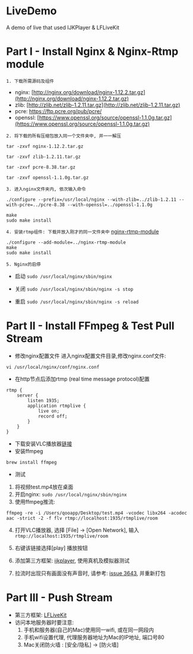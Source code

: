 # LiveDemo
A demo of live that used IJKPlayer &amp; LFLiveKit


# Part I - Install Nginx & Nginx-Rtmp module 

`1. 下载所需源码及组件`
*   nginx: [http://nginx.org/download/nginx-1.12.2.tar.gz](http://nginx.org/download/nginx-1.12.2.tar.gz)
*   zlib: [http://zlib.net/zlib-1.2.11.tar.gz](http://zlib.net/zlib-1.2.11.tar.gz)
*   pcre: https://ftp.pcre.org/pub/pcre/
*   openssl: [https://www.openssl.org/source/openssl-1.1.0g.tar.gz](https://www.openssl.org/source/openssl-1.1.0g.tar.gz)

`2. 将下载的所有压缩包放入同一个文件夹中, 并一一解压`
```
tar -zxvf nginx-1.12.2.tar.gz

tar -zxvf zlib-1.2.11.tar.gz

tar -zxvf pcre-8.38.tar.gz

tar -zxvf openssl-1.1.0g.tar.gz
```
`3. 进入nginx文件夹内, 依次输入命令`
```
./configure --prefix=/usr/local/nginx --with-zlib=../zlib-1.2.11 --with-pcre=../pcre-8.38 --with-openssl=../openssl-1.1.0g
```
```
make
sudo make install
```

`4. 安装rtmp组件: 下载并放入刚才的同一文件夹中`
 [nginx-rtmp-module](https://github.com/arut/nginx-rtmp-module)
```
./configure --add-module=../nginx-rtmp-module
make
sudo make install
```
`5. Nginx的启停`

* 启动
`sudo /usr/local/nginx/sbin/nginx`

* 关闭
`sudo /usr/local/nginx/sbin/nginx -s stop`

* 重启
`sudo /usr/local/nginx/sbin/nginx -s reload`

# Part II - Install FFmpeg & Test Pull Stream
*  修改nginx配置文件
进入nginx配置文件目录,修改nginx.conf文件:
```
vi /usr/local/nginx/conf/nginx.conf
```
* 在http节点后添加rtmp (real time message protocol)配置
```
rtmp {
    server {
        listen 1935;
        application rtmplive {
            live on;
            record off;
        }
    }
}
```

* 下载安装VLC播放器[链接](https://www.videolan.org/vlc/)
* 安装ffmpeg
```
brew install ffmpeg
```
* 测试
1. 将视频test.mp4放在桌面
2. 开启nginx: `sudo /usr/local/nginx/sbin/nginx`
3. 使用ffmpeg推流:
```
ffmpeg -re -i /Users/qooapp/Desktop/test.mp4 -vcodec libx264 -acodec aac -strict -2 -f flv rtmp://localhost:1935/rtmplive/room
```
4. 打开VLC播放器, 选择 [File] -> [Open Network], 输入`rtmp://localhost:1935/rtmplive/room`

5. 右键该链接选择[play] 播放按钮

6. 添加第三方框架: [ijkplayer](https://github.com/Bilibili/ijkplayer), 使用真机及模拟器测试
7. 拉流时出现只有画面没有声音时, 请参考: [issue 3643](https://github.com/Bilibili/ijkplayer/issues/3643), 并重新打包


# Part III - Push Stream 
* 第三方框架: [LFLiveKit](https://github.com/LaiFengiOS/LFLiveKit)
* 访问本地服务器时要注意: 
  1. 手机和服务器(自己的Mac)使用同一wifi, 或在同一网段内
  2. 手机wifi设置代理, 代理服务器地址为Mac的IP地址, 端口号80
  3. Mac关闭防火墙 : [安全/隐私] -> [防火墙] 
